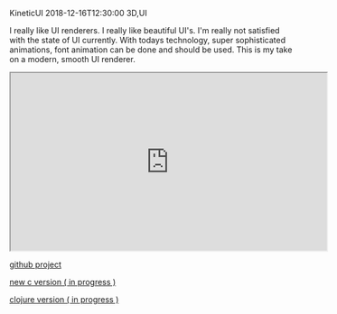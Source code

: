 KineticUI
2018-12-16T12:30:00
3D,UI

I really like UI renderers. I really like beautiful UI's. I'm really not satisfied with the state of UI currently. With todays technology, super sophisticated animations, font animation can be done and should be used. This is my take on a modern, smooth UI renderer. 

<iframe width="560" height="315" src="https://www.youtube.com/embed/LEnWsJc9S-o" allow="accelerometer; autoplay; encrypted-media; gyroscope; picture-in-picture; fullscreen"></iframe>

[github project](https://github.com/milgra/kineticui)

[new c version ( in progress )](https://github.com/milgra/kinetix) 

[clojure version ( in progress )](https://github.com/milgra/cljs-gui)